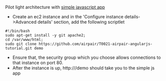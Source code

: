 Pilot light architecture with [simple javascript app](https://github.com/airpair/T0021-airpair-angularjs-tutorial)
* Create an ec2 instance and in the 'Configure instance details->Advanced details' section, add the following scriptlet
```
#!/bin/bash
sudo apt-get install -y git apache2;
cd /var/www/html;
sudo git clone https://github.com/airpair/T0021-airpair-angularjs-tutorial.git demo
```
* Ensure that, the security group which you choose allows connections to that instance on port 80.
* After the instance is up, http://<PublicIP>/demo should take you to the simple js app
